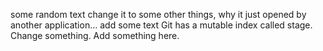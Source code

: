 some random text
change it to some other things, why it just opened by another application…
add some text
Git has a mutable index called stage.
Change something.
Add something here.
